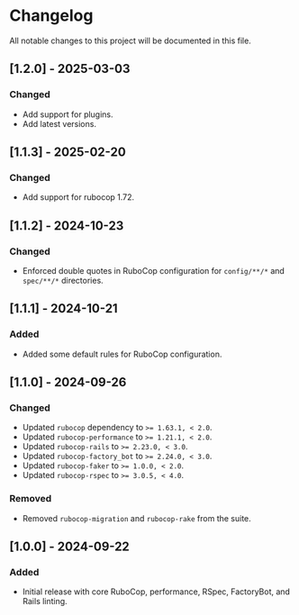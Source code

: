 # Changelog

All notable changes to this project will be documented in this file.

## [1.2.0] - 2025-03-03
### Changed
- Add support for plugins.
- Add latest versions.

## [1.1.3] - 2025-02-20
### Changed
- Add support for rubocop 1.72.

## [1.1.2] - 2024-10-23
### Changed
- Enforced double quotes in RuboCop configuration for `config/**/*` and `spec/**/*` directories.

## [1.1.1] - 2024-10-21
### Added
- Added some default rules for RuboCop configuration.

## [1.1.0] - 2024-09-26
### Changed
- Updated `rubocop` dependency to `>= 1.63.1, < 2.0`.
- Updated `rubocop-performance` to `>= 1.21.1, < 2.0`.
- Updated `rubocop-rails` to `>= 2.23.0, < 3.0`.
- Updated `rubocop-factory_bot` to `>= 2.24.0, < 3.0`.
- Updated `rubocop-faker` to `>= 1.0.0, < 2.0`.
- Updated `rubocop-rspec` to `>= 3.0.5, < 4.0`.

### Removed
- Removed `rubocop-migration` and `rubocop-rake` from the suite.

## [1.0.0] - 2024-09-22
### Added
- Initial release with core RuboCop, performance, RSpec, FactoryBot, and Rails linting.

